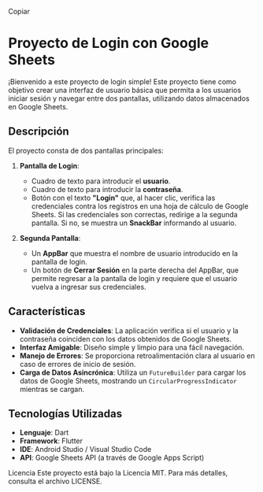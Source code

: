 Copiar
# Proyecto de Login con Google Sheets

¡Bienvenido a este proyecto de login simple! Este proyecto tiene como objetivo crear una interfaz de usuario básica que permita a los usuarios iniciar sesión y navegar entre dos pantallas, utilizando datos almacenados en Google Sheets.

## Descripción

El proyecto consta de dos pantallas principales:

1. **Pantalla de Login**:
   - Cuadro de texto para introducir el **usuario**.
   - Cuadro de texto para introducir la **contraseña**.
   - Botón con el texto **"Login"** que, al hacer clic, verifica las credenciales contra los registros en una hoja de cálculo de Google Sheets. Si las credenciales son correctas, redirige a la segunda pantalla. Si no, se muestra un **SnackBar** informando al usuario.

2. **Segunda Pantalla**:
   - Un **AppBar** que muestra el nombre de usuario introducido en la pantalla de login.
   - Un botón de **Cerrar Sesión** en la parte derecha del AppBar, que permite regresar a la pantalla de login y requiere que el usuario vuelva a ingresar sus credenciales.

## Características

- **Validación de Credenciales**: La aplicación verifica si el usuario y la contraseña coinciden con los datos obtenidos de Google Sheets.
- **Interfaz Amigable**: Diseño simple y limpio para una fácil navegación.
- **Manejo de Errores**: Se proporciona retroalimentación clara al usuario en caso de errores de inicio de sesión.
- **Carga de Datos Asincrónica**: Utiliza un `FutureBuilder` para cargar los datos de Google Sheets, mostrando un `CircularProgressIndicator` mientras se cargan.

## Tecnologías Utilizadas

- **Lenguaje**: Dart
- **Framework**: Flutter
- **IDE**: Android Studio / Visual Studio Code
- **API**: Google Sheets API (a través de Google Apps Script)


Licencia
Este proyecto está bajo la Licencia MIT. Para más detalles, consulta el archivo LICENSE.

